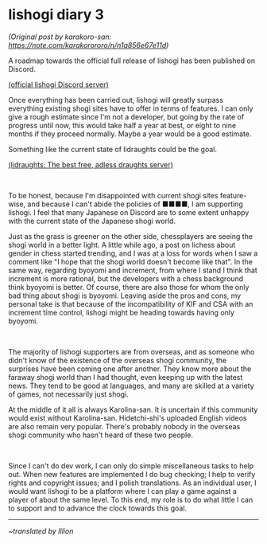 # lishogi diary 3 #

*(Original post by karakoro-san: https://note.com/karakorororo/n/n1a856e67e11d)*

A roadmap towards the official full release of lishogi has been published on Discord.

[(official lishogi Discord server)](https://discord.gg/YFtpMGg3rR)

Once everything has been carried out, lishogi will greatly surpass everything existing shogi sites have to offer in terms of features. I can only give a rough estimate since I'm not a developer, but going by the rate of progress until now, this would take half a year at best, or eight to nine months if they proceed normally. Maybe a year would be a good estimate.

Something like the current state of lidraughts could be the goal.

[(lidraughts: The best free, adless draughts server)](https://lidraughts.org/)

<br/>

To be honest, because I'm disappointed with current shogi sites feature-wise, and because I can't abide the policies of ■■■■, I am supporting lishogi. I feel that many Japanese on Discord are to some extent unhappy with the current state of the Japanese shogi world.

Just as the grass is greener on the other side, chessplayers are seeing the shogi world in a better light. A little while ago, a post on lichess about gender in chess started trending, and I was at a loss for words when I saw a comment like "I hope that the shogi world doesn't become like that". In the same way, regarding byoyomi and increment, from where I stand I think that increment is more rational, but the developers with a chess background think byoyomi is better. Of course, there are also those for whom the only bad thing about shogi is byoyomi. Leaving aside the pros and cons, my personal take is that because of the incompatibility of KIF and CSA with an increment time control, lishogi might be heading towards having only byoyomi.

<br/>

The majority of lishogi supporters are from overseas, and as someone who didn't know of the existence of the overseas shogi community, the surprises have been coming one after another. They know more about the faraway shogi world than I had thought, even keeping up with the latest news. They tend to be good at languages, and many are skilled at a variety of games, not necessarily just shogi.

At the middle of it all is always Karolina-san. It is uncertain if this community would exist without Karolina-san. Hidetchi-shi's uploaded English videos are also remain very popular. There's probably nobody in the overseas shogi community who hasn't heard of these two people.

<br/>

Since I can't do dev work, I can only do simple miscellaneous tasks to help out. When new features are implemented I do bug checking; I help to verify rights and copyright issues; and I polish translations. As an individual user, I would want lishogi to be a platform where I can play a game against a player of about the same level. To this end, my role is to do what little I can to support and to advance the clock towards this goal.


------

*~translated by Illion*